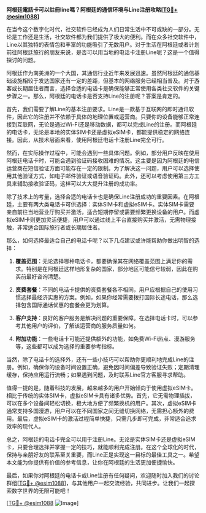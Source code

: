 **阿根廷電話卡可以註冊line嗎？阿根廷的通信环境与Line注册攻略[[TG💪+ @esim1088](https://t.me/s/esim1088)]**

在当今这个数字化时代，社交软件已经成为人们日常生活中不可或缺的一部分。无论是工作还是生活，社交软件都为我们提供了极大的便利。而在众多社交软件中，Line以其独特的表情包和丰富的功能吸引了无数用户。对于生活在阿根廷或者计划前往阿根廷旅行的朋友来说，是否可以用当地的电话卡注册Line呢？这是一个值得探讨的问题。

阿根廷作为南美洲的一个大国，其通信行业近年来发展迅速。虽然阿根廷的通信基础设施相较于发达国家还有一定的差距，但基本的网络服务已经相当普及。对于游客或长期居住者而言，选择合适的电话卡是确保能够正常使用各类社交软件的关键步骤之一。那么，阿根廷的电话卡是否支持Line的注册呢？答案是肯定的。

首先，我们需要了解Line的基本注册要求。Line是一款基于互联网的即时通讯软件，因此它的注册并不依赖于具体的地理位置或运营商。只要你的设备能够正常连接到互联网，无论是通过Wi-Fi还是移动数据，都可以完成Line的注册。而阿根廷的电话卡，无论是本地的实体SIM卡还是虚拟eSIM卡，都能提供稳定的网络连接。因此，从技术层面来看，使用阿根廷电话卡注册Line完全可行。

然而，在实际操作过程中，可能会遇到一些具体问题。例如，部分用户反映在使用阿根廷电话卡时，可能会遇到验证码接收困难的情况。这主要是因为阿根廷的电信运营商在短信验证方面可能存在一定的限制。为了解决这一问题，用户可以选择使用其他验证方式，如电子邮件验证或语音验证码。此外，还可以考虑使用第三方工具来辅助接收验证码，这样可以大大提升注册的成功率。

除了技术上的考量，选择合适的电话卡也是确保Line注册成功的重要因素。在阿根廷，主要有两大类电话卡可供选择：实体SIM卡和虚拟eSIM卡。实体SIM卡需要亲自前往当地营业厅购买并激活，适合短期停留或需要频繁更换设备的用户。而虚拟eSIM卡则更加灵活便捷，用户可以通过线上平台直接购买并激活，无需物理接触，非常适合国际旅行者或长期居住者。

那么，如何选择最适合自己的电话卡呢？以下几点建议或许能帮助你做出明智的选择：

1. **覆盖范围**：无论选择哪种电话卡，都要确保其在网络覆盖范围上满足你的需求。特别是在阿根廷这样地形复杂的国家，部分地区可能信号较弱，因此在购买前最好咨询清楚。

2. **资费套餐**：不同的电话卡提供的资费套餐各不相同，用户应根据自己的使用习惯选择最经济实惠的方案。例如，如果你经常需要拨打国际长途电话，那么选择包含国际通话优惠的套餐会更为划算。

3. **客户支持**：良好的客户服务是解决问题的重要保障。在选择电话卡时，可以参考其他用户的评价，了解该运营商的服务质量如何。

4. **附加功能**：一些电话卡可能还提供额外的功能，如免费Wi-Fi热点、漫游服务等，这些都可以成为选择的重要参考指标。

当然，除了电话卡的选择外，还有一些小技巧可以帮助你更顺利地完成Line的注册。例如，确保你的设备时间设置正确，避免因时间偏差导致验证失败；定期清理缓存，保持应用运行流畅；如果遇到问题，及时联系Line官方客服寻求帮助。

值得一提的是，随着科技的发展，越来越多的用户开始倾向于使用虚拟eSIM卡。相比于传统的实体SIM卡，虚拟eSIM卡具有诸多优势。首先，它无需物理插拔，可以在多个设备间轻松切换，极大地方便了频繁换机的用户。其次，虚拟eSIM卡通常支持多国漫游，用户可以在不同国家之间无缝切换网络，无需担心额外的费用。最后，虚拟eSIM卡的激活过程简单快捷，只需几步即可完成，非常适合追求效率的现代人。

总之，阿根廷的电话卡完全可以用于注册Line。无论是实体SIM卡还是虚拟eSIM卡，只要合理选择并掌握一定的技巧，就能顺利完成注册。在这个全球化的时代，保持与亲朋好友的联系至关重要，而Line正是实现这一目标的最佳工具之一。希望本文能为你提供有价值的参考信息，让你在阿根廷的生活更加便捷愉快。

最后，如果你对阿根廷的电话卡或Line注册有任何疑问，欢迎随时加入我们的讨论群组[[TG💪+ @esim1088](https://t.me/s/esim1088)]，与其他用户一起交流经验，共同进步。让我们一起探索数字世界的无限可能吧！

[[TG💪+ @esim1088](https://t.me/s/esim1088) ![Image](https://i.postimg.cc/4NQfJmqS/Snipaste-2025-05-13-00-14-12.png)]